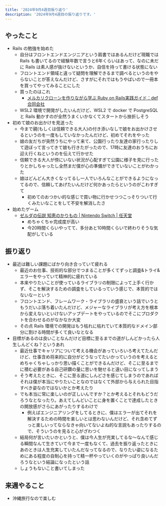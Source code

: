 ```yaml
---
title: '2024年9月4週目振り返り'
description: '2024年9月4週目の振り返りです。'
---
```


## やったこと

- Rails の勉強を始めた
	- 自分はフロントエンドエンジニアという肩書ではあるんだけど現職では Rails も書いてるので経験年数で言うと6年くらいはあって、なのに未だに Rails は素人感が抜けないというか、自信を持って書ける状態にない
	- フロントエンド領域と違って疑問を理解できるまで調べるというのをやらないことが答えなんだけど、さすがにそれではもうやばいので一冊本を買ってやってみることにした
	- 買ったのはこれ
		- [メルカリクローンを作りながら学ぶ Ruby on Rails実践ガイド：def合同会社](https://techbookfest.org/product/98Xb7gpkCrTagGUVj6tQiU?productVariantID=cGYPwU1X1zgNBX2SNqkbY3)
	- WSL2 環境で開発がしたいんだけど、WSL2 で docker で PostgreSQL と Rails 動かすのが全然うまくいかなくてスタートから挫折しそう
- 初めて娘のお出かけを見送った
	- 今まで親(もしくは信頼できる大人)の付き添いなしで娘をお出かけさせるというのを一度もしていなかったんだけど、初めてそれをやった
	- 娘の友だちが突然うちにやって来て、公園行ったり友達の家行ったりして遊ぼって言ってきて娘も行きたがったので、17時に友達のおうちにお迎え行くねというのを伝えて行かせた
	- 信頼できる大人が傍にいない状況が心配すぎて公園に様子を見に行ったりとかしちゃったし全然まだ僕が心の準備ができていないことがわかった
	- 娘はどんどん大きくなってるし一人でいろんなことができるようになってるので、信頼してあげたいんだけど何かあったらというのがこわすぎて
		- 初めてのおつかい的な感じで買い物に行かせつつこっそりついて行くみたいなことをして不安を解消したさ
- 始めたゲーム
	- [ゼルダの伝説 知恵のかりもの | Nintendo Switch | 任天堂](https://www.nintendo.com/jp/switch/bdgea/index.html)
		- めちゃくちゃ完成度が高い
		- 今20時間くらいやってて、多分あと10時間くらいで終わりそうな気配がしている

## 振り返り

- 最近は難しい課題にばかり向き合っていて疲れる
	- 最近のお仕事、技術的な部分でつまることが多くてずっと調査&トライ&エラーをやっていて精神的に疲れている
	- 本来やりたいことが使っているライブラリの制限によって上手く行かず、そこを解決するための調査をしているっていう感じで、本質的ではないなーという
	- フロントエンド、フレームワーク・ライブラリの盛衰という話でいうともうだいぶ落ち着いたんだけど、メジャーなライブラリが考え方を根本から変えないといけないアップデートをやっているのでそこにプロダクトを合わせるのがなかなか大変
	- その点 Rails 環境での開発はもう枯れに枯れていて本質的なドメイン部分に割ける時間が多くて良いなとなる
- 目標があるのは良いことなんだけど目標に至るまでの道がしんどかったら人生しんどくね？というあれ
	- 最近仕事でキャリアについて考える機会があっていろいろ考えてたんだけど、仕事含め将来的に自分がどうなってたいかっていうのを考えるとめちゃくちゃしっかり思い描くことができるんだけど、そこに至るまでに積む必要がある自己研鑽の量に思いを馳せると遠い目になってしまう
	- そう考えたときに、そこに至る道にしんどさを感じてしまうのであればそれは僕が本当にやりたいことなのではなくて外部から与えられた目指すべき姿なのではないかとか考えたり
	- でも本当に常に楽しいのが正しいんですか？とか考えるとそれもどうだろうなとなったり。あえてしんどいことに身を置くことで達成したときの開放感がさらにあがったりするわけで
		- 例えばエンジニアリングをしてるときに、僕はエラーが出てそれを解決するための時間を楽しいとは思わないんだけど、それ含めてずっと楽しいってならなきゃ向いてないよね的な言説もあったりするので、そういうのを見ると心がざわつく
	- 結局何が言いたいかというと、僕は今人生が充実してるな〜なんて感じる瞬間なんて生きていて今まで一度もなくて、過去を振り返ったときにあのときは人生充実していたんだなってなるので、なりたい姿になるためにある程度の自制心を持って精一杯やっていくのがやっぱり良いんだろうなという結論になったという話
	- しょうもないこと書いてしまった

## 来週やること

- 沖縄旅行なので楽しむ
